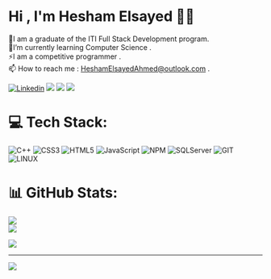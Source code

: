 # Hi , I'm Hesham Elsayed 👋🏻

 🔭I am a graduate of the ITI Full Stack Development program.<br> 🌱I’m currently learning Computer Science .<br> ⚡I am a competitive programmer .<br> 📫 How to reach me : HeshamElsayedAhmed@outlook.com .


[![Linkedin](https://img.shields.io/badge/-LinkedIn-222222?style=flat-square&logo=Linkedin&logoColor=white&link=https://www.linkedin.com/in/01naveenv/)](https://www.linkedin.com/in/hesham-elsayed-dot-net-developer/)
[![](https://img.shields.io/badge/Outlook-HeshamElsayedAhmed@outlook.com-red)](https://outlook.live.com/mail/0/)
[![](https://img.shields.io/badge/Facebook-Hesham-brightgreen)](https://www.facebook.com/Hesham0.0elsayed)
[![](https://img.shields.io/badge/instagram-Hesham-blue)](https://www.instagram.com/hesham_elsayeed/)

# 💻 Tech Stack:
![C++](https://img.shields.io/badge/c++-%2300599C.svg?style=for-the-badge&logo=c%2B%2B&logoColor=white) ![CSS3](https://img.shields.io/badge/css3-%231572B6.svg?style=for-the-badge&logo=css3&logoColor=white) ![HTML5](https://img.shields.io/badge/html5-%23E34F26.svg?style=for-the-badge&logo=html5&logoColor=white)  ![JavaScript](https://img.shields.io/badge/javascript-%23323330.svg?style=for-the-badge&logo=javascript&logoColor=%23F7DF1E)  ![NPM](https://img.shields.io/badge/NPM-%23000000.svg?style=for-the-badge&logo=npm&logoColor=white) ![SQLServer](https://img.shields.io/badge/sql_server-%2300a4db.svg?style=for-the-badge&logo=microsoft-sql-server&logoColor=white
) ![GIT](https://img.shields.io/badge/Git-fc6d26?style=for-the-badge&logo=git&logoColor=white) ![LINUX](https://img.shields.io/badge/Linux-FCC624?style=for-the-badge&logo=linux&logoColor=black) 
# 📊 GitHub Stats:

![](https://github-readme-stats.vercel.app/api?username=Hesham749&theme=dark&hide_border=false&include_all_commits=false&count_private=true)<br/>
![](https://github-readme-streak-stats.herokuapp.com/?user=Hesham749&theme=dark&hide_border=false)<br/>

![](https://github-readme-stats.vercel.app/api/top-langs/?username=Hesham749&theme=dark&hide_border=false&include_all_commits=false&count_private=true&layout=compact)



---
[![](https://visitcount.itsvg.in/api?id=Hesham749&icon=7&color=0)](https://visitcount.itsvg.in)

<!-- Proudly created with GPRM ( https://gprm.itsvg.in ) -->
